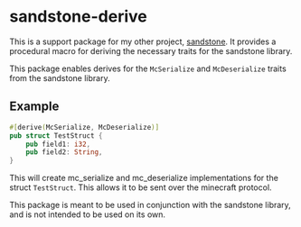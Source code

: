 # sandstone-derive
This is a support package for my other project, [sandstone](github.com/dec4234/sandstone). It provides a procedural macro for deriving the necessary traits for the sandstone library.

This package enables derives for the `McSerialize` and `McDeserialize` traits from the sandstone library.

## Example
```rust
#[derive(McSerialize, McDeserialize)]
pub struct TestStruct {
    pub field1: i32,
    pub field2: String,
}
```

This will create mc_serialize and mc_deserialize implementations for the struct `TestStruct`. This allows it to be sent over
the minecraft protocol.

This package is meant to be used in conjunction with the sandstone library, and is not intended to be used on its own.